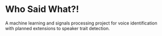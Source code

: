 # Who Said What?!

A machine learning and signals processing project for voice identification with planned extensions to speaker trait detection. 
